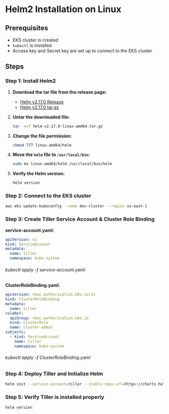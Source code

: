 # Helm2 Installation on Linux

## Prerequisites
- EKS cluster is created
- `kubectl` is installed
- Access key and Secret key are set up to connect to the EKS cluster

## Steps

### Step 1: Install Helm2
1. **Download the tar file from the release page:**
   - [Helm v2.17.0 Release](https://github.com/helm/helm/releases/tag/v2.17.0)
   - [Helm v2.17.0 tar.gz](https://get.helm.sh/helm-v2.17.0-linux-amd64.tar.gz)
   
2. **Untar the downloaded file:**
   ```bash
   tar -xvf helm-v2.17.0-linux-amd64.tar.gz
   ```

3. **Change the file permission:**
   ```bash
   chmod 777 linux-amd64/helm
   ```

4. **Move the `helm` file to `/usr/local/bin`:**
   ```bash
   sudo mv linux-amd64/helm /usr/local/bin/helm
   ```

5. **Verify the Helm version:**
   ```bash
   helm version
   ```

### Step 2: Connect to the EKS cluster
```bash
aws eks update-kubeconfig --name dev-cluster --region us-east-1
```

### Step 3: Create Tiller Service Account & Cluster Role Binding

**service-account.yaml:**
```yaml
apiVersion: v1
kind: ServiceAccount
metadata:
  name: tiller
  namespace: kube-system
```
###### kubectl apply -f service-account.yaml

**ClusterRoleBinding.yaml:**
```yaml
apiVersion: rbac.authorization.k8s.io/v1
kind: ClusterRoleBinding
metadata:
  name: tiller
roleRef:
  apiGroup: rbac.authorization.k8s.io
  kind: ClusterRole
  name: cluster-admin
subjects:
  - kind: ServiceAccount
    name: tiller
    namespace: kube-system
```
###### kubectl apply -f ClusterRoleBinding.yaml

### Step 4: Deploy Tiller and Initialize Helm
```bash
helm init --service-account=tiller --stable-repo-url=https://charts.helm.sh/stable --upgrade --automount-service-account-token=true --replicas=1 --history-max=100 --wait
```

### Step 5: Verify Tiller is installed properly
```bash
helm version
```
